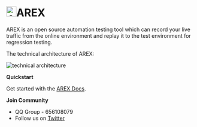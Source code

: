 # <img src="https://avatars.githubusercontent.com/u/103105168?s=200&v=4" alt="Arex Icon" width="27" height=""/>AREX  
AREX is an open source automation testing tool which can record your live traffic from the online environment and replay it to the test environment for regression testing.

The technical architecture of AREX:

![technical architecture](https://i.328888.xyz/2023/02/02/I3D0p.png)

**Quickstart**

Get started with the [AREX Docs](https://arextest.github.io/arex-doc/).

**Join Community**

- QQ Group - 656108079
- Follow us on [Twitter](https://twitter.com/AREX_Test)